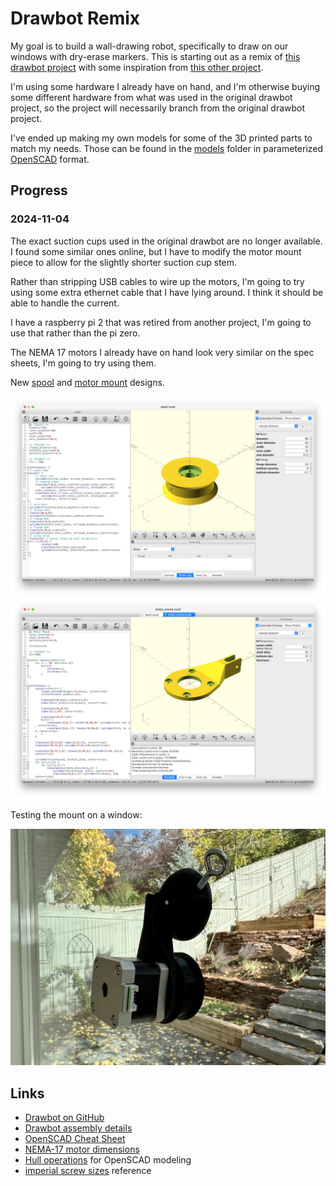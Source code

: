 # Drawbot Remix

My goal is to build a wall-drawing robot, specifically to draw on our windows with dry-erase markers. This is starting out as a remix of [this drawbot project](https://github.com/andywise/drawbot) with some inspiration from [this other project](https://tinkerlog.com/2011/09/02/der-kritzler/).

I'm using some hardware I already have on hand, and I'm otherwise buying some different hardware from what was used in the original drawbot project, so the project will necessarily branch from the original drawbot project.

I've ended up making my own models for some of the 3D printed parts to match my needs. Those can be found in the [models](models/) folder in parameterized [OpenSCAD](https://openscad.org/) format.

## Progress

### 2024-11-04

The exact suction cups used in the original drawbot are no longer available. I found some similar ones online, but I have to modify the motor mount piece to allow for the slightly shorter suction cup stem.

Rather than stripping USB cables to wire up the motors, I'm going to try using some extra ethernet cable that I have lying around. I think it should be able to handle the current.

I have a raspberry pi 2 that was retired from another project, I'm going to use that rather than the pi zero.

The NEMA 17 motors I already have on hand look very similar on the spec sheets, I'm going to try using them.

New [spool](models/spool.scad) and [motor mount](models/motor_mount.scad) designs.

![spool in OpenSCAD](images/openscad_spool.png)
![motor mount in OpenSCAD](images/openscad_motor_mount.png)

Testing the mount on a window:

![motor assembly on window](images/mount_on_window.jpeg)


## Links

- [Drawbot on GitHub](https://github.com/andywise/drawbot)
- [Drawbot assembly details](https://www.instructables.com/Drawbot/)
- [OpenSCAD Cheat Sheet](https://openscad.org/cheatsheet/)
- [NEMA-17 motor dimensions](https://reprap.org/wiki/NEMA_17_Stepper_motor)
- [Hull operations](https://hackaday.com/2018/02/13/openscad-tieing-it-together-with-hull/) for OpenSCAD modeling
- [imperial screw sizes](https://www.mcmaster.com/info/how-to-measure-screw-thread-size.html) reference
